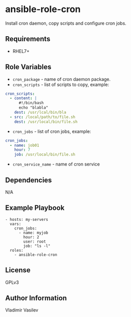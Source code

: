 ansible-role-cron
====

Install cron daemon, copy scripts and configure cron jobs.

Requirements
------------

* RHEL7+

Role Variables
--------------

* `cron_package` - name of cron daemon package.
* `cron_scripts` - list of scripts to copy, example:

```yaml
cron_scripts:
  - content: |
      #!/bin/bash
      echo "blabla"
    dest: /usr/lcal/bin/bla
  - src: /local/path/to/file.sh
    dest: /usr/local/bin/file.sh
```

* `cron_jobs` - list of cron jobs, example:

```yaml
cron_jobs:
  - name: job01
    hour: 7
    job: /usr/local/bin/file.sh
```

* `cron_service_name` - name of cron service

Dependencies
------------

N/A

Example Playbook
----------------

```
- hosts: my-servers
  vars:
    cron_jobs:
      - name: myjob
        hour: 2
        user: root
        job: "ls -l"
  roles:
    - ansible-role-cron
```

License
-------

GPLv3

Author Information
------------------

Vladimir Vasilev
